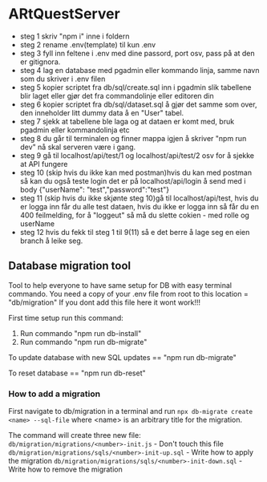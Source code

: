 # ARtQuestServer

- steg 1 skriv "npm i" inne i foldern
- steg 2 rename .env(template) til kun .env
- steg 3 fyll inn feltene i .env med dine passord, port osv, pass på at den er gitignora.
- steg 4 lag en database med pgadmin eller kommando linja, samme navn som du skriver i .env filen
- steg 5 kopier scriptet fra db/sql/create.sql inn i pgadmin slik tabellene blir laget eller gjør det fra commandolinje eller editoren din
- steg 6 kopier scriptet fra db/sql/dataset.sql å gjør det samme som over, den inneholder litt dummy data å en "User" tabel.
- steg 7 sjekk at tabellene ble laga og at dataen er komt med, bruk pgadmin eller kommandolinja etc
- steg 8 du går til terminalen og finner mappa igjen å skriver "npm run dev" nå skal serveren være i gang.
- steg 9 gå til localhost/api/test/1 og  localhost/api/test/2 osv for å sjekke at API fungere
- steg 10 (skip hvis du ikke kan med postman)hvis du kan med postman så kan du også teste login det er på localhost/api/login å send med i body {"userName": "test","password":"test"}
- steg 11 (skip hvis du ikke skjønte steg 10)gå til  localhost/api/test, hvis du er logga inn får du alle test dataen, hvis du ikke er logga inn så får du en 400 feilmelding, for å "loggeut" så må du slette cokien - med rolle og userName
- steg 12 hvis du fekk til steg 1 til 9(11) så e det berre å lage seg en eien branch å leike seg.


## Database migration tool
Tool to help everyone to have same setup for DB with easy terminal commando.
You need a copy of your .env file from root to this location = "db/migration"
If you dont add this file here it wont work!!!

First time setup run this command:
1. Run commando "npm run db-install"
2. Run commando "npm run db-migrate"

To update database with new SQL updates == "npm run db-migrate"

To reset database == "npm run db-reset"

### How to add a migration

First navigate to db/migration in a terminal and run `npx db-migrate create <name> --sql-file` where \<name\> is an arbitrary title for the migration.

The command will create three new file:
   `db/migration/migrations/<number>-init.js` - Don't touch this file
   `db/migration/migrations/sqls/<number>-init-up.sql` - Write how to apply the migration
   `db/migration/migrations/sqls/<number>-init-down.sql` - Write how to remove the migration
